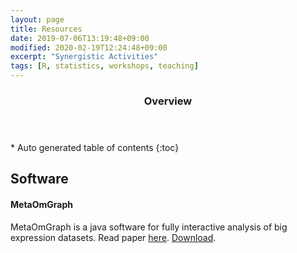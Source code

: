 ```yaml
---
layout: page
title: Resources  
date: 2019-07-06T13:19:48+09:00
modified: 2020-02-19T12:24:48+09:00
excerpt: "Synergistic Activities"
tags: [R, statistics, workshops, teaching]
---
```



<section id="table-of-contents" class="toc">
  <header>
    <h3>Overview</h3>
  </header>
<div id="drawer" markdown="1">
*  Auto generated table of contents
{:toc}
</div>
</section><!-- /#table-of-contents -->

## Software

#### MetaOmGraph
MetaOmGraph is a java software for fully interactive analysis of big expression datasets. Read paper [here](https://doi.org/10.1093/nar/gkz1209). [Download](https://github.com/urmi-21/MetaOmGraph).
